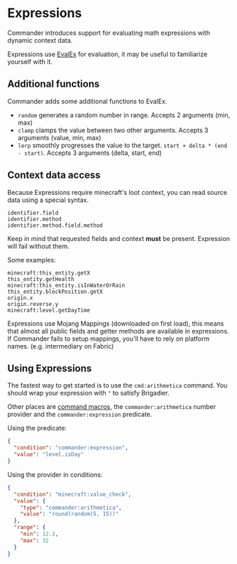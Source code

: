 # Expressions

Commander introduces support for evaluating math expressions with dynamic context data.

Expressions use [EvalEx](https://ezylang.github.io/EvalEx/) for evaluation, it may be useful to familiarize yourself with it.

## Additional functions

Commander adds some additional functions to EvalEx.

- `random` generates a random number in range. Accepts 2 arguments (min, max)
- `clamp` clamps the value between two other arguments. Accepts 3 arguments (value, min, max)
- `lerp` smoothly progresses the value to the target. `start + delta * (end - start)`. Accepts 3 arguments (delta, start, end)

## Context data access

Because Expressions require minecraft's loot context, you can read source data using a special syntax.
```
identifier.field
identifier.method
identifier.method.field.method
```
Keep in mind that requested fields and context **must** be present. Expression will fail without them.

Some examples:
```
minecraft:this_entity.getX
this_entity.getHealth
minecraft:this_entity.isInWaterOrRain
this_entity.blockPosition.getX
origin.x
origin.reverse.y
minecraft:level.getDayTime
```

Expressions use Mojang Mappings (downloaded on first load), this means that almost all public fields and getter methods are available in expressions. If Commander fails to setup mappings, you'll have to rely on platform names. (e.g. intermediary on Fabric)

## Using Expressions

The fastest way to get started is to use the `cmd:arithmetica` command. You should wrap your expression with `"` to satisfy Brigadier.

Other places are [command macros](Commands#command-macros), the `commander:arithmetica` number provider and the `commander:expression` predicate.

Using the predicate:

```json
{
  "condition": "commander:expression",
  "value": "level.isDay"
}
```

Using the provider in conditions:

```json
{
  "condition": "minecraft:value_check",
  "value": {
    "type": "commander:arithmetica",
    "value": "round(random(5, 15))"
  },
  "range": {
    "min": 12.3,
    "max": 32
  }
}
```
